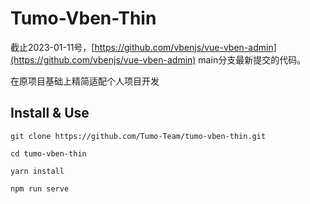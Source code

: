 # Tumo-Vben-Thin

截止2023-01-11号，[https://github.com/vbenjs/vue-vben-admin](https://github.com/vbenjs/vue-vben-admin)
main分支最新提交的代码。

在原项目基础上精简适配个人项目开发

## Install & Use

```
git clone https://github.com/Tumo-Team/tumo-vben-thin.git

cd tumo-vben-thin

yarn install

npm run serve
```
